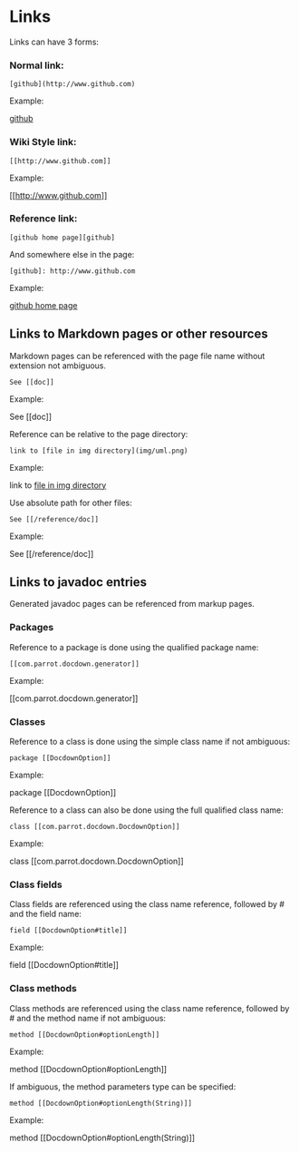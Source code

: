 # Links

Links can have 3 forms:

### Normal link:
 
```
[github](http://www.github.com)
``` 

Example:

[github](http://www.github.com)

### Wiki Style link:

```
[[http://www.github.com]]
``` 

Example:

[[http://www.github.com]]


### Reference link:

```
[github home page][github]
```
And somewhere else in the page:

``` 
[github]: http://www.github.com
```

Example:

[github home page][github]

[github]: http://www.github.com


## Links to Markdown pages or other resources

Markdown pages can be referenced with the page file name without extension not ambiguous.

```no-highlight
See [[doc]]
```

Example:

See [[doc]]


Reference can be relative to the page directory:

```
link to [file in img directory](img/uml.png)
```

Example:

link to [file in img directory](img/uml.png)


Use absolute path for other files:

```no-highlight
See [[/reference/doc]]
```

Example:

See [[/reference/doc]]


## Links to javadoc entries

Generated javadoc pages can be referenced from markup pages.

### Packages

Reference to a package is done using the qualified package name:

```
[[com.parrot.docdown.generator]]
```

Example:

[[com.parrot.docdown.generator]]


### Classes

Reference to a class is done using the simple class name if not ambiguous:

```
package [[DocdownOption]]
```

Example:

package [[DocdownOption]]

Reference to a class can also be done using the full qualified class name:


```
class [[com.parrot.docdown.DocdownOption]]
```

Example:

class [[com.parrot.docdown.DocdownOption]]

### Class fields

Class fields are referenced using the class name reference, followed by # and the field name:

```no-highlight
field [[DocdownOption#title]]
```

Example:

field [[DocdownOption#title]]



### Class methods

Class methods are referenced using the class name reference, followed by # and the method name
if not ambiguous:

```no-highlight
method [[DocdownOption#optionLength]]
```

Example:

method [[DocdownOption#optionLength]]


If ambiguous, the method parameters type can be specified:

```no-highlight
method [[DocdownOption#optionLength(String)]]
```

Example:

method [[DocdownOption#optionLength(String)]]

